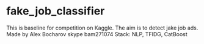 # fake_job_classifier

This is baseline for competition on Kaggle.
The aim is to detect jake job ads.
Made by Alex Bocharov skype bam271074
Stack: NLP, TFIDG, CatBoost
